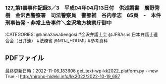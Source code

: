 ### 127_第1審事件記録3／3　平成04年04月13日付　供述調書　廣野秀樹　金沢西警察署　司法警察員　警部補　谷内孝志　65頁　-　本件刑事告発・非常上告事件＼金沢地方検察庁御中

:CATEGORIES: @kanazawabengosi #金沢弁護士会 @JFBAsns 日本弁護士連合会（日弁連） #法務省 @MOJ_HOUMU #参考資料

## PDFファイル



最終更新日時：2022-11-06_183606
get_text-wp-kk2022_platform.py --new True -l http://hirono-hideki.info/kk2022/2022-10-19_687
